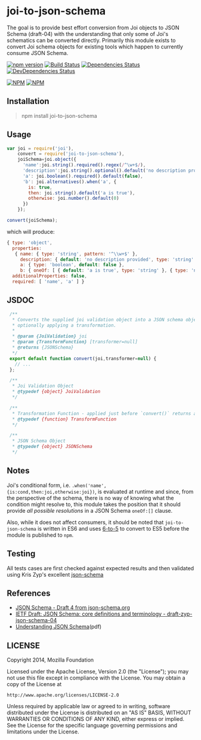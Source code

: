 # joi-to-json-schema

The goal is to provide best effort conversion from Joi objects to JSON
Schema (draft-04) with the understanding that only some of Joi's schematics 
can be converted directly. Primarily this module exists to convert Joi schema 
objects for existing tools which happen to currently consume JSON Schema.

[![npm version](https://badge.fury.io/js/joi-to-json-schema.svg)](http://badge.fury.io/js/joi-to-json-schema)
[![Build Status](https://travis-ci.org/lightsofapollo/joi-to-json-schema.svg?branch=master)](https://travis-ci.org/lightsofapollo/joi-to-json-schema)
[![Dependencies Status](https://david-dm.org/lightsofapollo/joi-to-json-schema.svg)](https://david-dm.org/lightsofapollo/joi-to-json-schema)
[![DevDependencies Status](https://david-dm.org/lightsofapollo/joi-to-json-schema/dev-status.svg)](https://david-dm.org/lightsofapollo/joi-to-json-schema#info=devDependencies)

[![NPM](https://nodei.co/npm/joi-to-json-schema.png)](https://nodei.co/npm/joi-to-json-schema/)
[![NPM](https://nodei.co/npm-dl/joi-to-json-schema.png)](https://nodei.co/npm-dl/joi-to-json-schema/)


## Installation
> npm install joi-to-json-schema



## Usage

```js
var joi = require('joi'),
    convert = require('joi-to-json-schema'),
    joiSchema=joi.object({
      'name':joi.string().required().regex(/^\w+$/),
      'description':joi.string().optional().default('no description provided'),
      'a': joi.boolean().required().default(false),
      'b': joi.alternatives().when('a', {
        is: true,
        then: joi.string().default('a is true'),
        otherwise: joi.number().default(0)
      })
    });

convert(joiSchema);
```

which will produce:

```js
{ type: 'object',
  properties: 
   { name: { type: 'string', pattern: '^\\w+$' },
     description: { default: 'no description provided', type: 'string' },
     a: { type: 'boolean', default: false },
     b: { oneOf: [ { default: 'a is true', type: 'string' }, { type: 'number', default: 0 } ] } },
  additionalProperties: false,
  required: [ 'name', 'a' ] }
```

## JSDOC

```javascript
 /**
  * Converts the supplied joi validation object into a JSON schema object,
  * optionally applying a transformation.
  *
  * @param {JoiValidation} joi
  * @param {TransformFunction} [transformer=null]
  * @returns {JSONSchema}
  */
 export default function convert(joi,transformer=null) {
   // ...
 };

 /**
  * Joi Validation Object
  * @typedef {object} JoiValidation
  */

 /**
  * Transformation Function - applied just before `convert()` returns and called as `function(object):object`
  * @typedef {function} TransformFunction
  */

 /**
  * JSON Schema Object
  * @typedef {object} JSONSchema
  */
```

## Notes

Joi's conditional form, i.e. `.when('name',{is:cond,then:joi,otherwise:joi})`, is evaluated at runtime 
and since, from the perspective of the schema, there is no way of knowing what the condition might resolve to, this
module takes the position that it should provide _all possible resolutions_ in a JSON Schema `oneOf:[]` clause.

Also, while it does not affect consumers, it should be noted that `joi-to-json-schema` is written in ES6 and uses
[6-to-5](https://www.npmjs.com/package/6to5) to convert to ES5 before the module is published to `npm`.

## Testing

All tests cases are first checked against expected results and then validated using
Kris Zyp's excellent [json-schema](https://github.com/kriszyp/json-schema)

## References

- [JSON Schema - Draft 4 from json-schema.org](http://json-schema.org/documentation.html)
- [IETF Draft: JSON Schema: core definitions and terminology - draft-zyp-json-schema-04](https://tools.ietf.org/html/draft-zyp-json-schema-04)
- [Understanding JSON Schema](http://spacetelescope.github.io/understanding-json-schema/UnderstandingJSONSchema.pdf)(pdf)

## LICENSE

Copyright 2014, Mozilla Foundation

Licensed under the Apache License, Version 2.0 (the "License");
you may not use this file except in compliance with the License.
You may obtain a copy of the License at

    http://www.apache.org/licenses/LICENSE-2.0

Unless required by applicable law or agreed to in writing, software
distributed under the License is distributed on an "AS IS" BASIS,
WITHOUT WARRANTIES OR CONDITIONS OF ANY KIND, either express or implied.
See the License for the specific language governing permissions and
limitations under the License.
